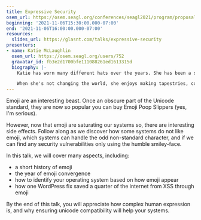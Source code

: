 ```yaml
---
title: Expressive Security
osem_url: https://osem.seagl.org/conferences/seagl2021/program/proposals/826
beginning: '2021-11-06T15:30:00.000-07:00'
end: '2021-11-06T16:00:00.000-07:00'
resources:
  slides_url: https://glasnt.com/talks/expressive-security
presenters:
- name: Katie McLaughlin
  osem_url: https://osem.seagl.org/users/752
  gravatar_id: fb3e2d1700bfe111088261ed1613315d
  biography: |-
    Katie has worn many different hats over the years. She has been a software developer for many languages, systems administrator for multiple operating systems, and speaker on many different topics.

    When she's not changing the world, she enjoys making tapestries, cooking, and seeing just how well various application stacks handle emoji.
---
```


Emoji are an interesting beast. Once an obscure part of the Unicode standard, they are now so popular you can buy Emoji Poop Slippers (yes, I'm serious).

However, now that emoji are saturating our systems so, there are interesting side effects. Follow along as we discover how some systems do not like emoji, which systems can handle the odd non-standard character, and if we can find any security vulnerabilities only using the humble smiley-face.

In this talk, we will cover many aspects, including:

 * a short history of emoji
 * the year of emoji convergence
 * how to identify your operating system based on how emoji appear
 * how one WordPress fix saved a quarter of the internet from XSS through emoji

By the end of this talk, you will appreciate how complex human expression is, and why ensuring unicode compatibility will help your systems.
